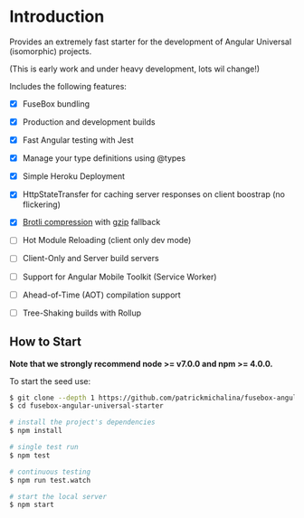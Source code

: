 # Introduction

Provides an extremely fast starter for the development of Angular Universal (isomorphic) projects.

(This is early work and under heavy development, lots wil change!)

Includes the following features:
- [x] FuseBox bundling
- [x] Production and development builds
- [x] Fast Angular testing with Jest
- [x] Manage your type definitions using @types
- [x] Simple Heroku Deployment
- [x] HttpStateTransfer for caching server responses on client boostrap (no flickering)
- [x] [Brotli compression](https://github.com/google/brotli) with [gzip](http://www.gzip.org) fallback
- [ ] Hot Module Reloading (client only dev mode)
- [ ] Client-Only and Server build servers
- [ ] Support for Angular Mobile Toolkit (Service Worker)
- [ ] Ahead-of-Time (AOT) compilation support
- [ ] Tree-Shaking builds with Rollup


## How to Start

**Note that we strongly recommend node >= v7.0.0 and npm >= 4.0.0.**

To start the seed use:


```bash
$ git clone --depth 1 https://github.com/patrickmichalina/fusebox-angular-universal-starter
$ cd fusebox-angular-universal-starter

# install the project's dependencies
$ npm install

# single test run
$ npm test 

# continuous testing
$ npm run test.watch

# start the local server
$ npm start

```